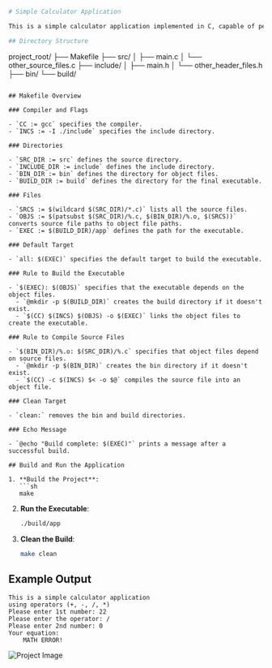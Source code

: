 
```bash
# Simple Calculator Application

This is a simple calculator application implemented in C, capable of performing basic arithmetic operations (+, -, *, /) based on user input.

## Directory Structure

```
project_root/
├── Makefile
├── src/
│   ├── main.c
│   └── other_source_files.c
├── include/
│   ├── main.h
│   └── other_header_files.h
├── bin/
└── build/
```

## Makefile Overview

### Compiler and Flags

- `CC := gcc` specifies the compiler.
- `INCS := -I ./include` specifies the include directory.

### Directories

- `SRC_DIR := src` defines the source directory.
- `INCLUDE_DIR := include` defines the include directory.
- `BIN_DIR := bin` defines the directory for object files.
- `BUILD_DIR := build` defines the directory for the final executable.

### Files

- `SRCS := $(wildcard $(SRC_DIR)/*.c)` lists all the source files.
- `OBJS := $(patsubst $(SRC_DIR)/%.c, $(BIN_DIR)/%.o, $(SRCS))` converts source file paths to object file paths.
- `EXEC := $(BUILD_DIR)/app` defines the path for the executable.

### Default Target

- `all: $(EXEC)` specifies the default target to build the executable.

### Rule to Build the Executable

- `$(EXEC): $(OBJS)` specifies that the executable depends on the object files.
  - `@mkdir -p $(BUILD_DIR)` creates the build directory if it doesn't exist.
  - `$(CC) $(INCS) $(OBJS) -o $(EXEC)` links the object files to create the executable.

### Rule to Compile Source Files

- `$(BIN_DIR)/%.o: $(SRC_DIR)/%.c` specifies that object files depend on source files.
  - `@mkdir -p $(BIN_DIR)` creates the bin directory if it doesn't exist.
  - `$(CC) -c $(INCS) $< -o $@` compiles the source file into an object file.

### Clean Target

- `clean:` removes the bin and build directories.

### Echo Message

- `@echo "Build complete: $(EXEC)"` prints a message after a successful build.

## Build and Run the Application

1. **Build the Project**:
   ```sh
   make
   ```

2. **Run the Executable**:
   ```sh
   ./build/app
   ```

3. **Clean the Build**:
   ```sh
   make clean
   ```

## Example Output

```
This is a simple calculator application
using operators (+, -, /, *)
Please enter 1st number: 22
Please enter the operator: /
Please enter 2nd number: 0
Your equation:
    MATH ERROR!
```

![Project Image](s26.png)